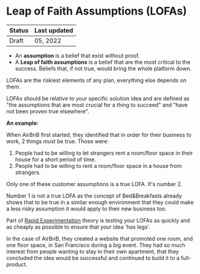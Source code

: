 # Leap of Faith Assumptions (LOFAs)

| Status | Last updated |
|---|---|
| Draft | 05, 2022 |

- An **assumption** is a belief that exist without proof.
- A **Leap of faith assumptions** is a belief that are the most critical to the success. Beliefs that, if not true, would bring the whole platform down. 


LOFAs are the riskiest elements of any plan, everything else depends on them.

LOFAs should be relative to your specific solution idea and are defined as "the assumptions that are most crucial for a thing to succeed" and "have not been proven true elsewhere". 


**An example:**

When AirBnB first started, they identified that in order for their business to work, 2 things _must_ be true. Those were:
1. People had to be willing to let strangers rent a room/floor space in their house for a short period of time.
2. People had to be willing to rent a room/floor space in a house from strangers.

Only one of these customer assumptions is a true LOFA. It's number 2.

Number 1 is not a true LOFA as the concept of Bed&Breakfasts already shows that to be true in a similar enough environment that they could make a less risky assumption it would apply to their new business too.


Part of [Rapid Experimentation](./rapidexperimentation.md) theory is testing your LOFAs as quickly and as cheaply as possible to ensure that your idea 'has legs'. 

In the case of AirBnB, they created a website that promoted one room, and one floor space, in San Francisco during a big event. They had so much interest from people wanting to stay in their own apartment, that they concluded the idea would be successful and continued to build it to a full-product.
